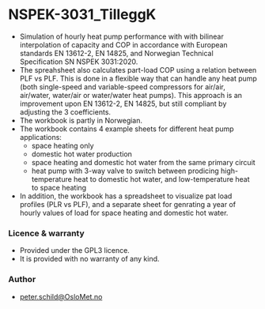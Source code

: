 # NSPEK-3031_TilleggK
- Simulation of hourly heat pump performance with with bilinear interpolation of capacity and COP in accordance with European standards EN 13612-2, EN 14825, and Norwegian Technical Specification SN NSPEK 3031:2020.
- The spreahsheet also calculates part-load COP using a relation between PLF vs PLF. This is done in a flexible way that can handle any heat pump (both single-speed and variable-speed compressors for air/air, air/water, water/air or water/water heat pumps). This approach is an improvement upon EN 13612-2, EN 14825, but still compliant by adjusting the 3 coefficients.
- The workbook is partly in Norwegian.
- The workbook contains 4 example sheets for different heat pump applications:
  - space heating only
  - domestic hot water production
  - space heating and domestic hot water from the same primary circuit 
  - heat pump with 3-way valve to switch between prodicing high-temperature heat to domestic hot water, and low-temperature heat to space heating
- In addition, the workbook has a spreadsheet to visualize pat load profiles (PLR vs PLF), and a separate sheet for genrating a year of hourly values of load for space heating and domestic hot water.

### Licence & warranty
- Provided under the GPL3 licence.
- It is provided with no warranty of any kind.

### Author
- peter.schild@OsloMet.no
